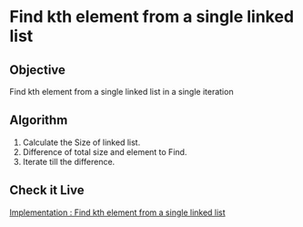 # Find kth element from a single linked list 

## Objective
Find kth element from a single linked list in a single iteration

## Algorithm
1) Calculate the Size of linked list.
2) Difference of total size and element to Find.
3) Iterate till the difference.

## Check it Live
[Implementation : Find kth element from a single linked list](http://jsbin.com/zotujaj/edit?js,console)
